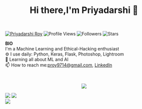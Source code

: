 
<h1 align="center">Hi there,I'm Priyadarshi 👋</h1>

<br>

[![Priyadarshi Roy](https://img.shields.io/badge/PRIYADARSHI-ROY-<COLOR>.svg)](https://shields.io/) ![Profile Views](https://komarev.com/ghpvc/?username=pro9714&color=green) ![Followers](https://img.shields.io/github/followers/proy9714) ![Stars](https://img.shields.io/github/stars/proy9714?label=Profile%20Stars&logo=Profile%20stars&logoColor=g) 

<b>BIO</b>
<br>
 I'm a Machine Learning and Ethical-Hacking enthusiast<br>
⚙️ I use daily: Python, Keras, Flask, Photoshop, Lightroom<br>
🌱 Learning all about ML and AI<br>
📫 How to reach me:proy9714@gmail.com, [LinkedIn](https://www.linkedin.com/in/priyadarshi-roy-047474148/)

<br>

<p align="center">
  <a href="https://skillicons.dev">
    <img src="https://skillicons.dev/icons?i=git,github,bootstrap,c,html,css,js,jquery,py,tensorflow,flask,vscode,instagram,linkedin,linux,ps,pr" />
  </a>
</p>

![](https://github-readme-stats.vercel.app/api?username=proy9714&hide_border=false&include_all_commits=true&count_private=true&theme=dracula&show_icons=true)
![](https://github-readme-streak-stats.herokuapp.com/?user=proy9714&theme=light&hide_border=false)<br/>
![](https://github-readme-stats.vercel.app/api/top-langs/?username=proy9714&&theme=light&hide_border=false&include_all_commits=true&count_private=true&layout=compact)
